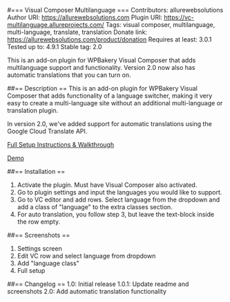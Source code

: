 #=== Visual Composer Multilanguage ===
Contributors: allurewebsolutions
Author URI: https://allurewebsolutions.com
Plugin URI: https://vc-multilanguage.allureprojects.com/
Tags: visual composer, multilanguage, multi-language, translate, translation
Donate link: https://allurewebsolutions.com/product/donation
Requires at least: 3.0.1
Tested up to: 4.9.1
Stable tag: 2.0

This is an add-on plugin for WPBakery Visual Composer that adds multilanguage support and functionality. Version 2.0 now also has automatic translations that you can turn on.


##== Description ==
This is an add-on plugin for WPBakery Visual Composer that adds functionality of a language switcher, making it very easy to create a multi-language site without an additional multi-language or translation plugin.

In version 2.0, we've added support for automatic translations using the Google Cloud Translate API.

[Full Setup Instructions & Walkthrough](https://allurewebsolutions.com/visual-composer-multilanguage-plugin)

[Demo](https://vc-multilanguage.allureprojects.com)

##== Installation ==
1) Activate the plugin. Must have Visual Composer also activated.
2) Go to plugin settings and input the languages you would like to support.
3) Go to VC editor and add rows. Select language from the dropdown and add a class of "language" to the extra classes section.
4) For auto translation, you follow step 3, but leave the text-block inside the row empty.

##== Screenshots ==
1. Settings screen
2. Edit VC row and select language from dropdown
3. Add "language class"
4. Full setup

##== Changelog ==
1.0: Initial release
1.0.1: Update readme and screenshots
2.0: Add automatic translation functionality